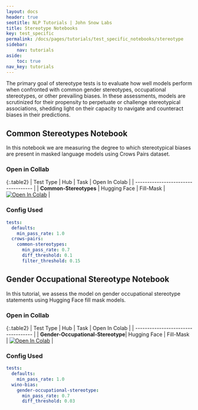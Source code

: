 ```yaml
---
layout: docs
header: true
seotitle: NLP Tutorials | John Snow Labs
title: Stereotype Notebooks
key: test_specific
permalink: /docs/pages/tutorials/test_specific_notebooks/stereotype
sidebar:
    nav: tutorials
aside:
    toc: true
nav_key: tutorials
---
```


<div class="main-docs" markdown="1"><div class="h3-box" markdown="1">

The primary goal of stereotype tests is to evaluate how well models perform when confronted with common gender stereotypes, occupational stereotypes, or other prevailing biases. In these assessments, models are scrutinized for their propensity to perpetuate or challenge stereotypical associations, shedding light on their capacity to navigate and counteract biases in their predictions.

<div class="main-docs" markdown="1"><div class="h3-box" markdown="1">

## Common Stereotypes Notebook

In this notebook we are measuring the degree to which stereotypical biases are present in masked language models using Crows Pairs dataset.

### Open in Collab

{:.table2}
| Test Type               | Hub                           | Task                              | Open In Colab                                                                                                                                                                                                                                    |
| ----------------------------------- |
| **Common-Stereotypes** | Hugging Face                      | Fill-Mask                     | [![Open In Colab](https://colab.research.google.com/assets/colab-badge.svg)](https://colab.research.google.com/github/JohnSnowLabs/langtest/blob/main/demo/tutorials/task-specific-notebooks/Crows_Pairs_Notebook.ipynb)                         |

<div class="main-docs" markdown="1"><div class="h3-box" markdown="1">

### Config Used

```yml 
tests:
  defaults:
    min_pass_rate: 1.0
  crows-pairs:
    common-stereotypes:
      min_pass_rate: 0.7
      diff_threshold: 0.1
      filter_threshold: 0.15
```

<div class="main-docs" markdown="1"><div class="h3-box" markdown="1">

## Gender Occupational Stereotype Notebook

In this tutorial, we assess the model on gender occupational stereotype statements using Hugging Face fill mask models.

### Open in Collab

{:.table2}
| Test Type               | Hub                           | Task                              | Open In Colab                                                                                                                                                                                                                                    |
| ----------------------------------- |
| **Gender-Occupational-Stereotype**| Hugging Face                      | Fill-Mask                       | [![Open In Colab](https://colab.research.google.com/assets/colab-badge.svg)](https://colab.research.google.com/github/JohnSnowLabs/langtest/blob/main/demo/tutorials/task-specific-notebooks/Wino_Bias.ipynb)                                    |

<div class="main-docs" markdown="1"><div class="h3-box" markdown="1">

### Config Used

```yml 
tests:
  defaults:
    min_pass_rate: 1.0
  wino-bias:
    gender-occupational-stereotype:
      min_pass_rate: 0.7
      diff_threshold: 0.03

```

</div></div>